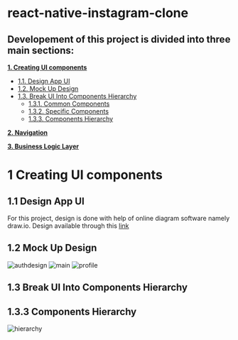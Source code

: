# react-native-instagram-clone


## Developement of this project is divided into three main sections:
**[1. Creating UI components](#ui-section-1)**
    
  * [1.1. Design App UI](#design-app-ui)
  * [1.2. Mock Up Design](#mock-up-design)  
  * [1.3. Break UI Into Components Hierarchy](#ui-section-1-3)
      * [1.3.1. Common Components](#ui-section-1-3-1)
      * [1.3.2. Specific Components](#ui-section-1-3-2)
      * [1.3.3. Components Hierarchy](#components-hierarchy)
      
**[2. Navigation](#navigation)**

**[3. Business Logic Layer](#bll)**


# 1 Creating UI components 
## 1.1 Design App UI
For this project, design is done with help of online diagram software namely draw.io. 
Design available through this [link](https://viewer.diagrams.net/?target=blank&highlight=0000ff&edit=_blank&layers=1&nav=1&title=wwdwd.drawio#R7T1te%2BI2tr8mz9N%2BwI8lWX75mGSG7exOe9ums729X%2FI44BDvAGZtk5n011%2FJYGNLx%2BAkkrCBzG5DZBD2eX%2FTOVfkdvH9H2m4evo5mUbzK2xPv1%2BRD1cYUxTY7BdfedmsEIq2K7M0nm7W0G7hLv472i6Wb1vH0yhrvDFPknker5qLk2S5jCZ5Yy1M0%2BRb822Pybz5ratwFkkLd5NwLq%2F%2BGU%2Fzp82qT%2B3d%2Bk9RPHsqvxnZ2yuLsHzzdiF7CqfJt9oS%2BXhFbtMkyTevFt9vozmHXgmXzefGLVerG0ujZd7lA2sS%2FfHfm7u%2FXtLb358X9i9%2F%2Fyv%2BOAroZpvncL7ePvH2bvOXEgRpsl5OI74LuiI3357iPLpbhRN%2B9RvDOlt7yhfz7WX5rrY3%2BhylefS9trS9y39EySLK0xf2lu1Vj5LNR7Y0gxzqbRa%2B7TCA0XbtqQZ9f%2FvBcIv0WbX3Di7sxRY0rwET6SOYfIs2AUUcWwYUQeXbGqCydYEK9RFUQRNQCAAUcpEMpuqN6uFk9w9ODvEt5AvMZwOg8iFQYV2g8oM%2BgkrgPbxjx4OQsrVByu8jpJAopxBFloMBUeVDosphn%2Fd1AcztH8BQaftULOgC%2Bg8D%2Bo8RoS44OX2EE7F8wVQgCNCA2LUIBqCFtLFhD80FDi1XkO2IySyAD5HbCjBLm4nl4%2F7BzCVYFF2uhy0HSSBziAeJLhxoI7EemlmS4PIx41BqVz8A3Dzbcl2A1BymClxdsOuh6SXBzqWyJGuFFt0RpXJoeT0UZr5LRcb0bHyA1pAbQDItUEJo%2F8z%2F%2Bft%2Fxr%2F9Mv9yM%2FqcfP32x8z2R7iPQo1J%2FQbkqE2YtA92P7ICLUmxYZWpEG2%2FzX92Pv%2Ff%2BN%2F%2F%2FM9v%2F6WLZPr13rsf9VCyOQJ3jhyHMdyO2Gzn2ECTmfRzMkskwLHnzZvQyfI0%2BRrdJvMkZSvLZMneefMYz%2BfCUjiPZ0v254RBMWLrNxx68SScX28vLOLplH8NiI4dwmw1GMEiFWNAXAIYUOGkgghQbSDXUXCFiTe27fFYkQQgtgA7IpOvSdipDkJqhB3BIuwAh8Mk7DwAdu6cM%2Fljwp6yDkT3v%2BukvDDKilD7NXsDsVffdxfZq9nm9025EbuvzV7lFQE37C7jVdbG%2BjW8NJE4m4dZtpUI2dconzxt%2FxDQNy5%2BNJG%2B201sqAgDguiDAjavQx8C0fczf%2Bi7POG32A2LJ6MaUBka2eLYtWUXF1LO2li0Q%2FhSMws9%2BpNoMpFQyq48%2BNShqgDv94y5EOTobbghW4XLt3PXOovSZbiIary12fDkecvrGW%2BhDt7CSTAX7pvmQpBve2Gu96C4b4oLdQj9nAZz9U5zQe7khbneg2JJc8koBpnL0YViyHN7j9fbylIS6%2Fj4gbiuzGwB%2FoA%2B%2BnrCjC52q%2BTRoTAZ8hzL1gV3DBmFZoWabfuhDWLGtqlXXOHMXBeDxY8eHxjKNBAAK0SXsMOQDfdKJ9jpKOwG4AK3UpEK3ItS0JFLC4yGTbHq2F8r9FZRGrN7jlL%2B2Xg54%2B932Hq8CGfRdbbaVI8WSC8rNQHWrWKJ2WaXmyTPkwX%2FIC0QmYd5nCwVIkwQowGhFukoRlVUzcBIU101A0T8bE3RoIA6h9JdRulftRUgqZrbW2Wg9FCvQam6%2BE0jKLGQRugbKFVXXLaBMkwn25p%2FZWZ%2BXwALVgT0MLeNiN9kawqEHfRls%2BHCCQlMO1OulzabCjw4%2FvFS2iAWVBf%2B6ExpV2XqR8hpg8AbUj0ADUTgmUtqg8Dr4BScRNyR8bwAeSqfIQBNe12Qhyz7jfP8ULrNnLNu3X%2FVnOqHnnvUSjCFm8XT1JW1pFHp3F74UaHD4Z7iWWGJOk6%2FsCT7JI%2FJfJ58i9LshNEgMYt%2FZDTI%2FswGDTwOdLpokLjh2GgAs%2FWV0ALCvJMNgHmIN509%2FMDui%2F2Pfbdde%2FUjf8kBZhdB4cdwEc9fNp9hG4WLVXGREB7se4rmzxFHiXSluUktsox5ZLlxbXOX%2FOIySRfhvLo8j3KG91FWBhiBt3DiGm3phF%2FekkrjcszIgCOdX7dr315czNNwmT2yTcvtGeWVb%2FiWpNPmt9c%2F%2FhBOvs4KIhsJYMWOX4GTeXW715QDV4yqM6KPeQbybhEzIirhuHzIVlswerfQqrD0IcriGX%2Fy7vrJgC%2FskCbHuMB5MgQZZCqSIzDLQF7YgUywSGTz6DFvo28fLv58XfoF3ORzkkYL%2FnirbM1%2FTwuiY7vFfE%2Fmy%2BcbKpskyyya5FG%2BTjd0spEHablPOI1XcRYXRI3taB5vP5cxWcl35YvxOlskU6s10fPWZHd3iZ4yev47fJiXsaxVEi%2FzghjozRX9wPda58kGZOrItYzEV0lWXyZXFyBXFYULMLnKfu%2FHaYHwX9OEqUw5gPNmL3irdJXAUTjf4foy2weQoqzOB6oHpOwD3zKSDie5OgiqTvnTHoKx3aE9lfp4U6EK1AwTe7hb6lifqOmQOjsR0Lt9A32HVNtpgJ72jurP5jQB7RvVd6kc640uFrN6HqCLC1%2FPHPg6JD%2Bzp3DFXxZFOU1giZZ3nqxqq5%2FDh2j%2BK7Ovt%2BU3D9u6nJs5v3BTub5QTV2zAqhIS5d%2FPMbfOTJvtvfz4SnPeeO5aw4JPJ5Ml7YVM%2F%2FlkbvsqTVh34jH0zAP2S%2B%2BnnGPg7nL0xFzmaNRlGUMo3E4H63jEb8%2ByrgTNKa8ln5cXb1nq%2Fe8Hd4IYd9acV9eK6kwp9ciArEQy917mJ5gC2hAs1tVTz34LKmHEUpBOiu21Xy0itJHtjXPzI55h5YxT4vfx9w3fWRC5v7Lp3v%2B7vuncB4uwuV9Fj5H94sw%2FcretXkdTePwnm1qhrLEACQkhMyKcM1pWd%2Fm%2F1SJ8AA3oOeXTXnq3j0CwOeRqkZQPQQ7VAUMjg%2Bdg3y4YOBjwpn%2FNXoIs3hScOD3ggnjxWw0D5fTbMIe24S8FmpCfeJbrrtPWkMhIFcbj2k%2Bzq%2BUx0T7vh881qG%2B9sJjejWXkAjoGY8RzRXYivUYZdZkA5wBAtjMZmYo0ERNJ6eRDjGkC6dp1ma%2BTB39YjbNheVaFRrMaYDfr5XNOgStLmxmVKH1jMccOba2TRjeTdIoWkrkMrxcrRDOdLyOyTFtIIciKq9LjQVQZuz2f7788sfvf10OXVaoLxtPlmnRjt0F9GH%2BFH14clgcx8td2HU0i5ZRGs5HyeNjzOgCj%2FnkgvE%2FNqv3o%2Fv%2FKdbvqdMeK1OquDGueruWPodNrTJCXw%2B9OpYLxV53y%2BoJpkPYbHAEgw4SDLLtjd4ePSbpiMdaR1WstYzAYjKaPIW5ISLxm4dZfYQtoKbT7EEXOdxTjYLonZhXoshFHCCosUVpS5vBgRwOOGkcYOG0lw84OWY16inGEU48O0WE4skWRi43btAR0kVHHUINg6MjfJCOVvGy8MEa6pXDYjxN8syMbiW22BoFGugDiXVtYRMHCpuo6AKW8cawZ9kGDDm0yfUe4IzparIHn3XV1aT0jJFMbb9nSG4%2F%2BHRB8luRLNYHHh3J7QG19yF5GX07P%2FQ6dt8EtRw1%2B4ltfSrxaaEHxNHD07SHo2mR7TahVAzP6diOTV%2B7HCq7%2F9eTPH6O85dToc5qEGtFnggCvFkKff%2FsDbhvpdTIocQmfFr2rXmWvqOcCryGQZR7RlF%2BcF7HpPJOd1gt3eja0ltNgeviHgF62Iv73lQn2J7QGIKC8hNKPWMF3SxhnLZ72e%2BbwfI5%2FhplJlCkdEIOEsavU95B78goctt95Peh6DZZ8BKN4WFJnBXQCyzJTu4v3HOxf3CdHzvoo6F6KrYncExwfEVV9j3S2aJXGTGLWsFFwaGmnWXCp9EUDesC5rnMwUC2L2AC%2BwcwQbCFTcbE3fbJGJJJ%2FD7dcLB7%2FFl1VkMEmOewlzKMJmBdKFqgggqyPGQwml7xxjlVxzD7JVkPq75NCQngZsDVJf4BEkCQmNZHAwr8cZAGxgXm2WWeIx2eqSjO%2B8CHtCsYVtVmNQ6obTuiTtPUaxvHYFT0dSiu7w8Ag%2F4B0IO8y74C0OkjADt0djjrIS5EaPPcOsXFkbGmYooLjDXNLqJashc6CQRwvMMs2WtukK8WgELJZC8AaGwE3kDlhphuND39CW5pjSQkRdNZdLf9M0nzp2SWLMP5x92q4I3s3vM54SWKBeT%2FE%2BX5y3YaDE8nNVEbfY%2Fz%2F91%2BnL%2F%2Bi7%2B2PLr988P32rUPL%2BUfS%2FbAxacsTMu%2F%2Fyp35H%2FsPlf89XIIeVmyTifbpwZH55TGNgfJXhyn0ZyRy3PU2B5C1vajv%2FKcW92SEkI1AbWlA5ybu91%2Bcod2YDPRqqBU2ow5wrMolzYraKh6rneQ1ZDUESUi8I8vTf1BqSOJeo0CcC%2FrDmKsHfXdYwIQpkBTnqjysWEEEYvK8OzP4DBPc%2BMqtSMXMZKg6R44bW4WmppbFCkVldjrOzQ1N6NRCk3Ue2gOKR6Kdq27ewrNIQVHbc%2FvNzQDzXJTb1WBj3pVVRB0EJsnWlUQ2D2rKgg6TFO7VBUYqCrwD6WUzY4NO1jue6kqUF1V4Nl2r6oKAsiCuFQVSFUFwSHtarSqANkGgjkKTZVmhyivzHYdzThBpal5DtaJAHwqh9FM2yOonMF%2BMUhMGyTCqVOKgC4QZodm2u0jAC9WiLpARhPvLgHwbtbyQHZ7rfN5mx6CxUhlbWnY2BhWXCQQoky%2BDR5YAS2OyrDSAMUzCohIKEA2hALzdsclEHIsu0OiCLAdmWHT4%2F0BELBH8GRz7pKDkL1HHBb9pvHGbeOHK%2FJNa6R1aDo1OLNY%2BtRuhvGbvuRKnH3cnHQs77lv9nHbTcBdYw7f7bkZgHYg5l5851CHdOR4FjCwonTe1bMj6hDUkPry1ZAD9G0Q0VB2FeRo39ZYMDNg190vXjDaHM9jJpTH4d%2FrNOLPtO2lzF594m%2BzsmegWZ%2FaEgPSLFjzkVsND6lLS3hIXWlAasAQ5KsRck0%2Blj1aB9ySY4S8ZtAP6BEEnjjXpp%2BAcePvN1fAniwfwpR5SvbPyVSxxdJ3lAtHFxxStRk%2FVt8dBMxG14T1z8XjyHr77MhAbL%2BEj00CkK%2FIhOxH%2F%2BPH4UObHBSzRptJVL3Ea9B%2BqNoFy%2BwxdPBjSc1BMs83iwI5H1PAdfjAdoSSJ1DBELPAxpB0scvQ15DBjaQjRRC4zUYZgJmyvDP4VdlNbfBAx8KAu8puPZ5EhwxnUjSpGzqwkUDgsqliWJhA1ioJH8MojE4A2oKuZMY5kDgz6xWC83NJhPm%2F4UMci7LEhSS4YYjLaYPVZnwfW3xY53kx56EMoQ0a%2BkKf5KoxbWO%2BplngQ0F6wjyh24%2Btxrj%2BXskjfBhQEJESfXCCKvmI4wQ2j6b3Bk5lP5cDtoE%2BOAHnICFmPgVRKjJzOYHveMxMZD%2FvhAPIyIHKbMzqLgKG7I8uFiRQudhCsp43LBpktyHLw3ydPYTpCblrvmBiBSDozUY8wVH1pxrxRIEHyAWzLjI49v10JTEIcbOSuMuYWdMjPxzkWV5THFBblgXwxA9fH6gurZNei7aAyMad2c5JqMt4x76cRqakeSwioLJ4MHr4GIHjEHsKPUcYXnJ86IFzBhVCryrv2TVnoYpgGaC%2BwVJ1w0tjjW6o3zeuBqfmDQKWLgGaXxwbmpo1jMoiPkcw%2BimxLV9OjCHQz3Kl%2FnTqgAiOmxGAOLgpzM7had7fi2ne7BXPDo6zSbhcMlOtffyySmJwMbEoEugBWWV38IbNZpWWQIMidssaKKKDwD9BisjycDkN0%2BnoMY2iUbmKuGU4HrPP2cgMcYhaiwKlvsiXaQJps%2BRNzNdRJ2fFllfUdS2ghG838bzBWI5Vphw1wLFD08rBMZZ9kLG%2BMfgtR9lTEmWFzB0VkdPRKl5%2BfRk9htkTv2E8pvwE3vhP3kv2PltG4dcoNcNwjiOIYhdDBAMVUugLPrua%2B8wpBaDQnpNzXDlosM5xkCJzLH3sNiDzkAo1x21CyzAIdU%2BLUGpU2SIIPasc1nDosLROEHZQnico9B%2FWGRP1WcaF%2FZztyu5vhG1eOjPmHsd4Eqb5iBoS8IEwP5IxF9RdkFo2YFfVljVQxymaBPggdUzWeTTKo8lTYWePsigfocoE%2BCkKp6unhFGPIYObEisQbUbfKhsCNMIbFoEoZLesgUI65IkGRyHkIIU8MfAyAzCaridFtqQiFO6T8SKw8UOSfM0M%2BOolHdTVCtBO02lxJ7QpFt0zBLRGv8BOd4BmLhW4BvCdZ5RjwZ2xvPhr9BBm8YStEfydcHDGi9loHi6n2YQ9tgG1XIq2ahIuVB9FsEwV5ZoGqhhQ63lKRabyoOJosKYPUawxptxlOseFt%2FQGEQXeoi7UYMUwcxnoHKUvjuiWBS4N3gKjiK6vUe13CAxdeEuv3qICaXhlffjxWEt1iZRR1vKozzTX3u4zNnPZAU5D%2BlzzYECxL%2BqIPdYOgzQAYonI9io1oQGiF5P76KJLOOy%2FawR1NNEVXIzFoxuLRKAK54DsMEwhst14F4Xp5OlukkbRUqKWodWni%2FFpB%2BiBYvb8BTgi5D26TwGUPDFFZpPO82GdQB%2Bo5Czj9XTKRE5%2BItTpo6Zl4XhgA13DRwdVTKoAu2BJzbVu0yjM%2BWlQjlO44dVb%2B0f2HPHCYV2KQcQblUzYVl0Xf2JnQUQp2Ysp2rhLL8%2B%2B%2BFI%2BbVpDAT3UGtVo1TNGpurxFcAyoD0fQFm1fR9eRX4g1Lv0jk4HNKLbt3s%2B2hODzV97Ck0ee%2Bo3NLtMPx9czOFw2c1znK3D%2BShM0%2BTbyC5Kbop4Q7Fwz1vL30%2FjdFOtdc%2BbXpopwPHKYtHK0AQMFiDiUK5poI9TjFQOlj6k6bYUBVWZfmOGC1iDg7Ql46qYV41Obp%2BSJOPu4iycz6Ptl6iS0i77UTUbx0dNrvMptQL5SF8ZtG%2BANLDKmnkNMJXthuvptPK%2FhwLNAFtAgyXz0DzF8kF0UJLlafgczTfHTWZJMmWvHqOqwnQSLqI0bBdeSgmjNHaqSgxw2BqGTnRpG%2BKFwQY7QyeLwSo4sTxyhHzLc3bmsg0cDDVrD71%2FNBL2O0VbPyezRG2QdaBDehwh%2BuoG0IEgs%2B19q1bZurzQj8W%2FNqRp4DTk8gOf%2ByY5Y6gsmegr8KrGTewb%2BPGlmidnFyO7Pi7CeH5eU%2BRE%2FkAksKhfwySgZA0zS%2Fso2wo%2Fv4ZZ9i1Jp2eGO4ELeYeL%2FVxotDcb7tKbDbCGWu0eCfwdDCHYxNog%2FM8tYLBEAkUkz7fHtpiWmobZU4XC0rJbfJ8xDD9ZcZJ5he2UWdGS2c3JKrr%2FIVqs8pcf98hoFYQgZKuQx4xje684NksIULHtK7PMtGn3bPuG1j%2BxQ7tkH91x5GP709LE4GJ0zf%2BpYnEx80OwB3W8AfUrM7r1ucRgO8EuAywVLpETHCRELaFbP2PnY7fZxGAXQrL5GT7MkWf3EuhykUa8XK25vKyP0jqVFspEmMICowAZnTOEgRaIvyQcAyH7%2FyJaPETccbgiY%2FZfrmXWK%2FZiyeyFflqdXOkJ6crbW0WqSpgSRXj6EjifapaHqOr0uQJIeUIp4MhhMv9AnMpsOSampxjvHmxg0yMCwSDmpNcry4GIltHAJoWOJF4Cmzqdfw%2BL5yqbcRugq6jZuA3V3HpLe5BT5DrkEsvBOwj7AIhNRzmp5gOLxoHMzAjLJzUgAzUsxoHcnra5hJLbJRJiOPH2hiMNR5Kp7E9dIskwF2J0SNSZNeO7tFe%2BhJJVUIIwWhl52HK9%2FUrPLCWcYk3h%2B9oq34WPUf6yr7GyWgppVuJgii17f8YQqsrRV5QD9Ae%2BnqdROOUP8RQ%2BR9voTTiZMFzmUKC5CufEy3MN53jEEzMP1LWwU0M0lIXwwNpRfdJAtZOhAHJIiGOOytjN4XhOUEXM1IPKO%2BijvyqlVn42W4XLLv69mMDbJea%2BrGrG1ma71%2Fn0fUnWIcmK8g7VUrSl7coGZBrIQEEuFjzxy1HZPcF68vITUYEYXAzVhRsOh%2Fsd7OhexwukmheKDlofxkvPOjRou5ioButhMHWsAB%2FZLO0yAGxwVHG4A%2FE6i9JRzEX1I5Mho2SdF6cJOAbHLp8Z9O84%2Bna%2FhzC2RQZahbUrpp5d1NTcMu2YFduyS%2FNnNGfwjk6kOwryBZsZ7BJpFuZyCnRj4pwIyB3fPwhys01JgMamG%2F%2FgRCAunmE6PsTVN2cUZTT%2FkWX6uPhR5XU1RYfvdBQd%2BqonunRo7DtYMZXAaiHAfzEM2Q51KWyfeJW1OYA1qDZR0NrBSADyoz%2BJJhMozv%2FgUz7DVw1VC9VUPrUPtH6A6uIcfYhojybtWn4l8yJ%2BepM8DCid1sZrKpCKxZiq7%2FsWgZrNG42iBgpiQjYUExon8zkPnuuP403DyH%2BUuVJd4AFRX6wRDpCsaRwKBcAR1TcmgNgdtM1JyETsiyrpUKsmozKRlO3LLzLxNUh1ZJnoHl8mErv92OFFJpa482SZCBQvH0MmQnaiwIqvrlAF0XmbLBZ88KrNXqwYZLkXWX5TKpWxSisS%2Fi8ygXeyash1u9lJEtmBrHeZ8K2SZoYExPtrnpUcamykTweRJxWrzQiW8Wn8PCPp0hL3Ep%2BXKcNEfD4QTsxgZowHqDfxeQI25r0ccO4iC1zXcpuBaESgghnj8gBsEHwplFDO256PZAoANLzZSgkCdjR%2BpwWJwDNON2umC5YbsS2WIqo0EjUmR3Tagq5MHhggD6OJE4KgIyEKRaz2OhqEsYVozcbGAgcCw1NMF9IQdIom2ZAKaRARqISIVEKgeZhGC2sq7%2BGkqOREDHfultcJCAn049tAiweztjtut%2FMUK%2FpPm%2BYdF52OsG2h%2BkmCZtNfhIHCCLPWH%2B6Q3lRDFD9FIWNxLkh%2B%2BDPOn5JNe5ckZYs%2FXmilOE3ROIAm0ooDlHuYJpYOh1BeP4inKOTQCljXooLV53jQIEtm91kOoNL1ZdJwB%2FN6cCp9sO1HmL%2FFKKVmBToC1fhQo6YSZUY6kJAuo0j6yIOehQTnljoItIkCywcgqo8HL8M7%2BsaDyG%2FnQUpBS9osD6rutXUw0qna3cXI8kUXt2tySmcgpMv4iUv7AxUUQCAKgMfkGLUxiYJs82VQ637cM%2BO3bG%2BxE6uQMjYbayaye%2FFpmeUhY5VFB6APtCUNxa7lOK1uH6KBJdeIGe0NSrpMf3lPEqAaeqsAnA6zKsXWLsjFAAwNyzXNiRSVMHSZcng1SZoFp2MsmLmJW%2F0cxssfPrwsw0U8YW%2F9xFX2j5c0JjRnQ2Q%2ByK40G7cCJ2sI8D%2BJwnHHseUcsutZnqzaIR%2Fbt6t3akDCuZxooo5ruYJpjX1oihvcG8fCjjYcGIv2Xz%2BHeZheBCIwQopJPyiX7JkVie8%2FCUXAMvEr3Nlv0sztKg%2BJOlQuznGAU1E%2BgERfHxI79GtVxM7FRNW7POG3feFphzh7EwVQUZHZrg4EmKlxYfA9StslMoM73RxvfakJYCiHmrNZXfj5ZAMuQKGlA1TWQ9aZPn4FuyZdUP3eUS2%2B5bm9QzUGUK0wFKR0IofvNNJxQl0bolCnDNeCjrAiW1tlJDjFRYshdBum04sFBB9nQYBBbDbQA47iUCFEP8dfo6yr%2BHwv7yobJe%2FJOHJ8WfqBONLHq%2B%2BfDQ4n%2BDbHS9jl6zV7sq6h2RPlTx%2FRSgjvy%2FCbzfDtGUyhBvdnjnTsCi0mkINlH8asTAYnWrylHfebDeDiJq8nefwc551t4PcIcd%2Fm%2FxQpWs%2BRKueOL8TB4RSvZGQMIoujKTo3xvW8QEay2y1hoJFzIT9FBZI%2FLc8TzaBBBqDZrID22tGs2Hn6g%2BPx4jwxT0lID%2FLKWgcfmd09BY2gQHbfoN1%2BQvjcGJ4h2iJCboDP4HZqLT3kNlKG2b89dqII7c75oR3LwZHAbgwVOjraFdTZ7ke7e35oF6s%2BbL9frK4gPLYf5%2F4Z4lyuuMI9QztUvqsS7fzWzw%2FtomLHTs%2FQriDQuh%2Ft56fYPZnbe2fPKYix7kU7OT9u9wAz3u8Xt%2FuvLoh%2FY3NYkDbu8mjFL1rsPwx14Vf2%2B8unK96oL0%2Bumj1j7Z%2FiKA3TydOhUrJLE9lu9Sy%2BdJLPBnpFUM8z3Di2LDE%2FKkkiTpIfmDAp%2BkZer1ZbynzVyY0LJXaixBEf%2FWjXf5q1NyPoLMgR6PJQoOttg1%2FhttkSxd%2Btokn8yE8RNUlQbqvdchYVmhzbgUDPjRjdwEJ1YhREpAsUq5jvre23e%2BTT%2BBmkOo640RYHnOx4p4Z2sussQ7udmRaG8b3izHS1XDxXc9Xwo7bxqTQdXVgasbXPySx50zO%2B%2B%2B4UQqrzKGtQsRqF96awY1PRYx%2FIGu6VkDBWWvYYEEE2AHQwsQrD4txUQ1n0VDZZh8xl8DxzVeGoQRO0B%2BneI026ifXmvE%2BVUv0IHLFrNHhEQT0gEbvt1mn%2FEC3CeF71YmyYlB32eaVQbny8uoVVmGXfknT65rvYpzBkI3kgWHodcA9qhZ489as96xa1rtnNKXR8XzUZcYiFPEGbYflMBkEU9GyQtgmmxG9PP5hRaLtxyheFdlFoF4XWIyxdFNpFobUlMxxBmxHAN0OBhQ1rs%2Fasqn5t9pOmkNvRdBnvpnVEXQZs3BMR0gWE%2FCh3vOc04hvCYMMFCLzEwfSqliXnDSrlQNoXVj0CxwgNXvstJdvRxB9jIz9BY%2BN9G98k0xcN246TJH%2F7%2FfJdNmOko7TbyXu9ce1em07IpmIhyC6K3bCeXItgIMtJtVlPpV12nFhAxIuNTsR%2B2jxMxwFLfbrvSbisDmkP57ZvwzyaNcwtRbJxt%2FGnPFoMCiZcrHewPntyx1t4%2Fx4up8niLbd%2BXkqEUCy0ENgNgeigQ1CgbUxx0F7gql%2BHMGeC086JKJF3BpSPJ4wXURoO65bZXmkyLycfD%2BXWuy3t4rJXeyPT2r%2FtIsmhSGogtaHmYru7KPf0uQPtheEGRPm2EcxFlh%2FztkssjON5LT7Q%2B1t%2Frai6ns%2FFxkNaReP%2BPnVDh%2BZtslgIBfL9fkB%2B692anvTohivWLAJv8XL2hshbP55gSy%2F1%2B38%2F911Mjvb%2BRg4%2FCiuYHBTwHqlv2YHR%2FG3QfuZHv8nxa5owlJo6NSHeo%2FGs075H6fx9bXetOqNsFop6d%2BkkGx%2BSfaFjUdi9R%2FipeKpRqfmXOcPw%2BzJJH6dxXnmQP5RFRG%2BrzNpuWdzXpLZr655A5v4tX3g9nTaytW%2FZo2WD8nmY%2FG%2FLMtbe8uZ8YW2PvaHv81KdCGFiYdFdB86lEDewPOiMogp3fU2iP%2F57c%2FfXS3r7%2B%2FPC%2FuXvf8UfRx3GY%2Fel4zWPXiOvNrhQ6Ibr2cTyEBACqYafNuZ6%2BOWYQ%2BUwbQ%2BAdBWXcK%2FbLA8ZrHjhy2NpvfPHT9bm2Kwnox9I4FjuPlJAgRXIpIAQlBnXxVrnMpeQ8JEre%2FkyqByHuqzDlUhsDCAnmtDhtHKlZKm%2Fj03XWZQuw0WHAPbD6XOqY%2FsHiMODOFXXCGSQMhQ0SwQJYRNj4QGufQHcnmpbyrTpfhFrQ1wNdrVV0KkcNl6MzQl%2BY9jsNQw%2B0O5ZzLry6Y5KygZlVScOF0NkUpUdGGHwUvMOw8rdr0192gJQKMtna4PoxbjZooNd74Fxgy%2FWTR%2BtG5%2F3zDqydYPfb94EECFMNvkXDs7rtlhi6%2BGJbr1WPicpjyFVYedXhaKY7FnzD08LCmI3EefApxgls%2BXbt37JFR9ws8yiSR7la%2F4t4TRexVk82fjm8p7RPN5%2BX1Z48lPeQDGK19kimbbdRMlQB3uDKZqPNFBmJJ69nxmDwPKcXc8wLPElcjwwVOToYk2oQZiAnjBbMepirx%2Fj7xxadUQBhp%2BIkngRzqItR99tLUK8W%2F8QLxidjucxE9bj8O91GvFHmkXLKA3Z7Y8%2F8bdZ2fMMNnqUlTPZdG9oz3c9y5GnqjtAqJRpXqKgTBXGV3sbH03%2BBpDkPm9vI7AIafc2fAIbx7qmc8NUoqBHM0gUo%2BvnMA9TIHPzZWuUfVo%2BJm%2FVYyPRsnv1Blke5msgAbZN8x1IyrXrvVeqr64poV4RNi%2BusGuE3Twoj9wADJMhKNyiz%2BsrT%2BufHWVvbV3g%2FgoFefbUS5rquxw6tlPf1PLxXsuLAISsomAIpOM9s%2B8qHcrd91v3X%2Bflz%2FKJosIJIerK2DLqv7rnEmpi3kcgAp92GxOp4nAvDPwOcSWHR7XOikuoQ3rHJXKUp1YkcE6Y8I%2BNCdmpf9x2OchOFxO%2BJx4tRR7xLJ%2FutP6R46DuXucdsFy3k6u51ZrOHn6wC9uQR%2B5qr37kLwsbsbBzH8NFPH%2FZfKayI5maIA5HcjR%2FjjiKpCvNTcSeMo1rm7vkF5dJuuAxmu3leZQzOhhlDM%2Bc5aG3iEHXLek0LseMLDgR8Ot27duLi3kaLrNHtmm5PaPE8g28D17z2%2BsffwgnX2cF0Y0EsGLHr8CJnWD3mnLgio4CYwJeCmzfLWLeLE423r3bDiZ9MTGkcTDpoNY6YFco4SBf4iBuN%2B%2FlINABJNpYqL3r5ysj%2FTC9g77haz1McJMykwAmBWpJgGYwX%2FbrmuH9fcF863C8rhnPP2bITgn52hL5%2BuQQ%2BUJjtBxt5NsemDtvt88XHXYP9Up1e1Dc6RRdwAA7IiLsA4gw6g6W5dUXd7COtLIZdl%2B5R452nYFrKGOlX%2B7InsnsqnOJ%2Bw%2BFnU%2F20HWoaKK4AbZcex9ReEaJQkEpMpxgKRstZgy268VStmw7uE38cNdyvXgoAhlv%2FHxeOzD%2FyjTMJWcokrNrObWaCUHe%2BT62SjvpkMmtLdOiYig9TNBX5eHgN5OiKpZoy12qug3%2Bpi%2BtGUx%2B9UOUTdJ4lccJ%2FBQXNmlnE48QC%2B3VAMiHkuz6dEB7kOXNhgF8wH%2F%2F3OY3UdBg7H6NBBfYFqnZmWW2u5p5AHRc1DmbFCQysEmXgKjsKVzxl2UJYQ1jIuDzZFVb%2FRw%2BRPNfGXsXAol8eEjyPFmwN8z5hZsqFFx3r4ufq21d4nVZ88gxIhVAlqWLT3m%2Bygr6HrP%2FTaZLx4onyfKRh7BTa8K%2BEY%2BnTDSzX3w944BKeBlH8dfoIcz4nN4xwd95h7RxvJiN5uFymk3YY1urpeaSRx8jS4i6oEAucYSat5Vr76GK6%2B%2B%2F3Xz85%2FPX7Po%2FTu5%2F%2BXsxcyLw4PKFKJpEAaMZIIZWzGO7OdMLlQWD9agOgHb6erSzP9OEy%2Fzq2j%2BYMHz6OZlG%2FB3%2FDw%3D%3D)
## 1.2 Mock Up Design
![authdesign](https://user-images.githubusercontent.com/41279178/101013190-bb0c4c80-3585-11eb-8b35-272762297ab3.png)
![main](https://user-images.githubusercontent.com/41279178/101013427-150d1200-3586-11eb-86dd-6b669f342d3e.png)
![profile](https://user-images.githubusercontent.com/41279178/101013607-5ef5f800-3586-11eb-9ea6-aa689a60979d.png)

## 1.3 Break UI Into Components Hierarchy
## 1.3.3 Components Hierarchy
![hierarchy](https://user-images.githubusercontent.com/41279178/101021407-b51c6880-3591-11eb-96c3-c18ca2d60abe.png)

